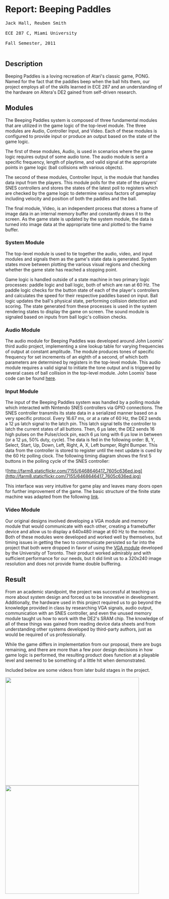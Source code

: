 # Report: Beeping Paddles #

<pre>
Jack Hall, Reuben Smith<br>
ECE 287 C, Miami University<br>
Fall Semester, 2011<br>
</pre>

## Description ##

Beeping Paddles is a loving recreation of Atari's classic game, PONG. Named for the fact that the paddles beep when the ball hits them, our project employs all of the skills learned in ECE 287 and an understanding of the hardware on Altera's DE2 gained from self-driven research.

## Modules ##

The Beeping Paddles system is composed of three fundamental modules that are utilized in the game logic of the top-level module. The three modules are Audio, Controller Input, and Video. Each of these modules is configured to provide input or produce an output based on the state of the game logic.

The first of these modules, Audio, is used in scenarios where the game logic requires output of some audio tone. The audio module is sent a specific frequency, length of playtime, and valid signal at the appropriate points in game logic (ball collisions with various objects).

The second of these modules, Controller Input, is the module that handles data input from the players. This module polls for the state of the players’ SNES controllers and stores the states of the latest poll to registers which are checked by the game logic to determine various factors of gameplay including velocity and position of both the paddles and the ball.

The final module, Video, is an independent process that stores a frame of image data in an internal memory buffer and constantly draws it to the screen. As the game state is updated by the system module, the data is turned into image data at the appropriate time and plotted to the frame buffer.

### System Module ###

The top-level module is used to tie together the audio, video, and input modules and signals them as the game's state data is generated. System states move between plotting the various visual regions and checking whether the game state has reached a stopping point.

Game logic is handled outside of a state machine in two primary logic processes: paddle logic and ball logic, both of which are ran at 60 Hz. The paddle logic checks for the button state of each of the player's controllers and calculates the speed for their respective paddles based on input. Ball logic updates the ball's physical state, performing collision detection and scoring. The state generated from these processes is used in the system rendering states to display the game on screen. The sound module is signaled based on inputs from ball logic's collision checks.

### Audio Module ###

The audio module for Beeping Paddles was developed around John Loomis’ third audio project, implementing a sine lookup table for varying frequencies of output at constant amplitude. The module produces tones of specific frequency for set increments of an eighth of a second, of which both parameters are determined by registers in the top-level module. This audio module requires a valid signal to initiate the tone output and is triggered by several cases of ball collision in the top-level module.
John Loomis’ base code can be found [here](http://johnloomis.org/digitallab/audio/audio3/audio3.html).


### Input Module ###

The input of the Beeping Paddles system was handled by a polling module which interacted with Nintendo SNES controllers via GPIO connections. The SNES controller transmits its state data in a serialized manner based on a very specific protocol. Every 16.67 ms, or at a rate of 60 Hz, the DE2 sends a 12 µs latch signal to the latch pin. This latch signal tells the controller to latch the current states of all buttons. Then, 6 µs later, the DE2 sends 16 high pulses on the Pulse/clock pin, each 6 µs long with 6 µs low in between (or a 12 µs, 50% duty, cycle). The data is fed in the following order: B, Y, Select, Start, Up, Down, Left, Right, A, X, Left bumper, Right Bumper. This data from the controller is stored to register until the next update is cued by the 60 Hz polling clock. The following timing diagram shows the first 5 buttons in the polling cycle of the SNES controller:

![http://farm8.staticflickr.com/7155/6468646417_7605c636ed.jpg](http://farm8.staticflickr.com/7155/6468646417_7605c636ed.jpg)

This interface was very intuitive for game play and leaves many doors open for further improvement of the game. The basic structure of the finite state machine was adapted from the following [link](http://web.mit.edu/6.111/www/s2004/PROJECTS/2/nes.htm).

### Video Module ###

Our original designs involved developing a VGA module and memory module that would communicate with each other, creating a framebuffer device and allow us to display a 640x480 image at 60 Hz to the monitor. Both of these modules were developed and worked well by themselves, but timing issues in getting the two to communicate persisted so far into the project that both were dropped in favor of using the [VGA module](http://www.eecg.utoronto.ca/~jayar/ece241_06F/vga/) developed by the University of Toronto. Their product worked admirably and with sufficient performance for our needs, but it did limit us to a 320x240 image resolution and does not provide frame double buffering.

## Result ##

From an academic standpoint, the project was successful at teaching us more about system design and forced us to be innovative in development. Additionally, the hardware used in this project required us to go beyond the knowledge provided in class by researching VGA signals, audio output, communication with an SNES controller, and even the unused memory module taught us how to work with the DE2's SRAM chip. The knowledge of all of these things was gained from reading device data sheets and from understanding other systems developed by third-party authors, just as would be required of us professionally.

While the game differs in implementation from our proposal, there are bugs remaining, and there are more than a few poor design decisions in how game logic is performed, the resulting product does function at a playable level and seemed to be something of a little hit when demonstrated.

Included below are some videos from later build stages in the project.

<a href='http://www.youtube.com/watch?feature=player_embedded&v=tSXddswz4NI' target='_blank'><img src='http://img.youtube.com/vi/tSXddswz4NI/0.jpg' width='425' height=344 /></a>
<a href='http://www.youtube.com/watch?feature=player_embedded&v=H7dFf2XpHOQ' target='_blank'><img src='http://img.youtube.com/vi/H7dFf2XpHOQ/0.jpg' width='425' height=344 /></a>